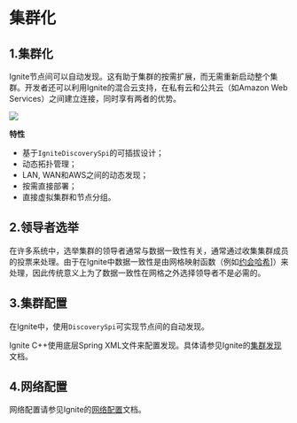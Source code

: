 # 集群化
## 1.集群化
Ignite节点间可以自动发现。这有助于集群的按需扩展，而无需重新启动整个集群。开发者还可以利用Ignite的混合云支持，在私有云和公共云（如Amazon Web Services）之间建立连接，同时享有两者的优势。

![](https://files.readme.io/207fe68-ignite-deploy.png)

**特性**

 - 基于`IgniteDiscoverySpi`的可插拔设计；
 - 动态拓扑管理；
 - LAN, WAN和AWS之间的动态发现；
 - 按需直接部署；
 - 直接虚拟集群和节点分组。

## 2.领导者选举
在许多系统中，选举集群的领导者通常与数据一致性有关，通常通过收集集群成员的投票来处理。由于在Ignite中数据一致性是由网格映射函数（例如[约会哈希](http://en.wikipedia.org/wiki/Rendezvous_hashing)]）来处理，因此传统意义上为了数据一致性在网格之外选择领导者不是必需的。
## 3.集群配置
在Ignite中，使用`DiscoverySpi`可实现节点间的自动发现。

Ignite С++使用底层Spring XML文件来配置发现。具体请参见Ignite的[集群发现](/doc/java/Clustering.md#_5-集群发现)文档。
## 4.网络配置
网络配置请参见Ignite的[网络配置](/doc/java/Clustering.md#_8-网络配置)文档。